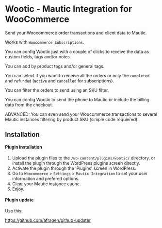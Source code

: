 # Wootic - Mautic Integration for WooCommerce

Send your Woocommerce order transactions and client data to Mautic.

Works with `Woocommerce Subscriptions`.

You can config Wootic just with a couple of clicks to receive the data as custom fields, tags and/or notes.

You can add by product tags and/or general tags.

You can select if you want to receive all the orders or only the `completed` and `refunded` (`active` and `cancelled` for subscriptions).

You can filter the orders to send using an SKU filter. 

You can config Wootic to send the phone to Mautic or include the billing data from the checkout.

ADVANCED: You can even send your Woocommerce transactions to several Mautic instances filtering by product SKU (simple code requiered).

## Installation

#### Plugin installation

1. Upload the plugin files to the `/wp-content/plugins/wootic/` directory, or install the plugin through the WordPress plugins screen directly.
1. Activate the plugin through the 'Plugins' screen in WordPress.
1. Go to `Woocommerce` > `Settings` > `Mautic Integration` to set your user information and prefered options.
1. Clear your Mautic instance cache.
1. Enjoy.

#### Plugin update

Use this:

https://github.com/afragen/github-updater

